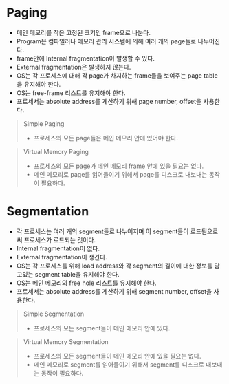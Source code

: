 # Paging
* 메인 메모리를 작은 고정된 크기인 frame으로 나눈다.
* Program은 컴파일러나 메모리 관리 시스템에 의해 여러 개의 page들로 나누어진다.
* frame안에 Internal fragmentation이 발생할 수 있다.
* External fragmentation은 발생하지 않는다.
* OS는 각 프로세스에 대해 각 page가 차지하는 frame들을 보여주는 page table을 유지해야 한다.
* OS는 free-frame 리스트를 유지해야 한다.
* 프로세서는 absolute address를 계산하기 위해 page number, offset을 사용한다.
> Simple Paging
> * 프로세스의 모든 page들은 메인 메모리 안에 있어야 한다.

> Virtual Memory Paging
> * 프로세스의 모든 page가 메인 메모리 frame 안에 있을 필요는 없다.
> * 메인 메모리로 page를 읽어들이기 위해서 page를 디스크로 내보내는 동작이 필요하다.


# Segmentation
* 각 프로세스는 여러 개의 segment들로 나누어지며 이 segment들이 로드됨으로써 프로세스가 로드되는 것이다.
* Internal fragmentation이 없다.
* External fragmentation이 생긴다.
* OS는 각 프로세스를 위해 load address와 각 segment의 길이에 대한 정보를 담고있는 segment table을 유지해야 한다.
* OS는 메인 메모리의 free hole 리스트를 유지해야 한다.
* 프로세서는 absolute address를 계산하기 위해 segment number, offset을 사용한다.
> Simple Segmentation
> * 프로세스의 모든 segment들이 메인 메모리 안에 있다.

> Virtual Memory Segmentation
> * 프로세스의 모든 segment들이 메인 메모리 안에 있을 필요는 없다.
> * 메인 메모리로 segment를 읽어들이기 위해서 segment를 디스크로 내보내는 동작이 필요하다.
